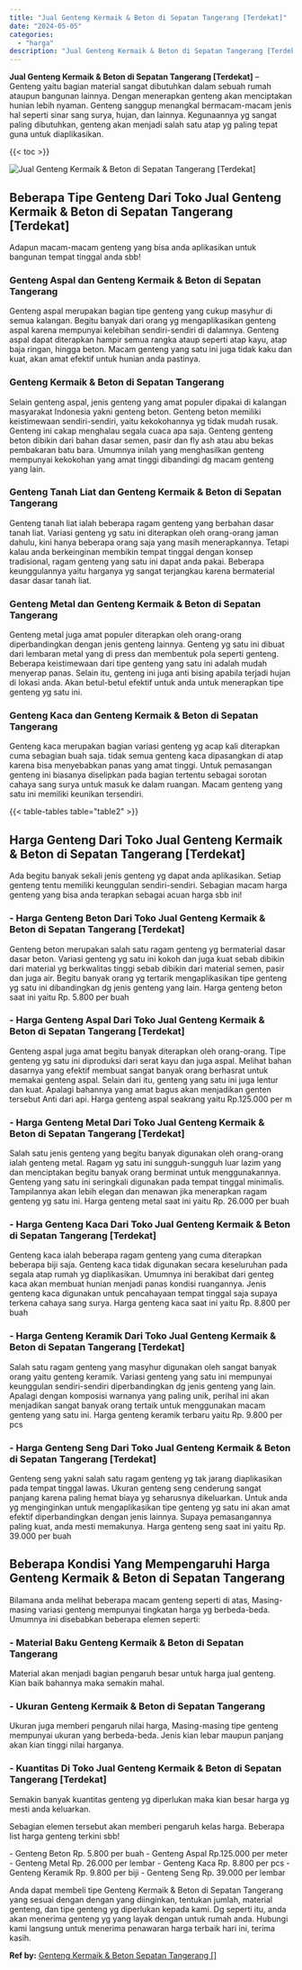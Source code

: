 ```yaml
---
title: "Jual Genteng Kermaik & Beton di Sepatan Tangerang [Terdekat]"
date: "2024-05-05"
categories: 
  - "harga"
description: "Jual Genteng Kermaik & Beton di Sepatan Tangerang [Terdekat]. Anda dapat membeli tipe Genteng Kermaik & Beton di Sepatan Tangerang yang sesuai dengan dengan..."
---
```


**Jual Genteng Kermaik & Beton di Sepatan Tangerang \[Terdekat\]** – Genteng yaitu bagian material sangat dibutuhkan dalam sebuah rumah ataupun bangunan lainnya. Dengan menerapkan genteng akan menciptakan hunian lebih nyaman. Genteng sanggup menangkal bermacam-macam jenis hal seperti sinar sang surya, hujan, dan lainnya. Kegunaannya yg sangat paling dibutuhkan, genteng akan menjadi salah satu atap yg paling tepat guna untuk diaplikasikan.

{{< toc >}}

![Jual Genteng Kermaik & Beton di Sepatan Tangerang [Terdekat]](/images/genteng-minimalis-murah15.png)

## Beberapa Tipe Genteng Dari Toko Jual Genteng Kermaik & Beton di Sepatan Tangerang \[Terdekat\]

Adapun macam-macam genteng yang bisa anda aplikasikan untuk bangunan tempat tinggal anda sbb!

### Genteng Aspal dan Genteng Kermaik & Beton di Sepatan Tangerang

Genteng aspal merupakan bagian tipe genteng yang cukup masyhur di semua kalangan. Begitu banyak dari orang yg mengaplikasikan genteng aspal karena mempunyai kelebihan sendiri-sendiri di dalamnya. Genteng aspal dapat diterapkan hampir semua rangka ataup seperti atap kayu, atap baja ringan, hingga beton. Macam genteng yang satu ini juga tidak kaku dan kuat, akan amat efektif untuk hunian anda pastinya.

### Genteng Kermaik & Beton di Sepatan Tangerang

Selain genteng aspal, jenis genteng yang amat populer dipakai di kalangan masyarakat Indonesia yakni genteng beton. Genteng beton memiliki keistimewaan sendiri-sendiri, yaitu kekokohannya yg tidak mudah rusak. Genteng ini cakap menghalau segala cuaca apa saja. Genteng genteng beton dibikin dari bahan dasar semen, pasir dan fly ash atau abu bekas pembakaran batu bara. Umumnya inilah yang menghasilkan genteng mempunyai kekokohan yang amat tinggi dibandingi dg macam genteng yang lain.

### Genteng Tanah Liat dan Genteng Kermaik & Beton di Sepatan Tangerang

Genteng tanah liat ialah beberapa ragam genteng yang berbahan dasar tanah liat. Variasi genteng yg satu ini diterapkan oleh orang-orang jaman dahulu, kini hanya beberapa orang saja yang masih menerapkannya. Tetapi kalau anda berkeinginan membikin tempat tinggal dengan konsep tradisional, ragam genteng yang satu ini dapat anda pakai. Beberapa keunggulannya yaitu harganya yg sangat terjangkau karena bermaterial dasar dasar tanah liat.

### Genteng Metal dan Genteng Kermaik & Beton di Sepatan Tangerang

Genteng metal juga amat populer diterapkan oleh orang-orang diperbandingkan dengan jenis genteng lainnya. Genteng yg satu ini dibuat dari lembaran metal yang di press dan membentuk pola seperti genteng. Beberapa keistimewaan dari tipe genteng yang satu ini adalah mudah menyerap panas. Selain itu, genteng ini juga anti bising apabila terjadi hujan di lokasi anda. Akan betul-betul efektif untuk anda untuk menerapkan tipe genteng yg satu ini.

### Genteng Kaca dan Genteng Kermaik & Beton di Sepatan Tangerang

Genteng kaca merupakan bagian variasi genteng yg acap kali diterapkan cuma sebagian buah saja. tidak semua genteng kaca dipasangkan di atap karena bisa menyebabkan panas yang amat tinggi. Untuk pemasangan genteng ini biasanya diselipkan pada bagian tertentu sebagai sorotan cahaya sang surya untuk masuk ke dalam ruangan. Macam genteng yang satu ini memiliki keunikan tersendiri.

{{< table-tables table="table2" >}}

## Harga Genteng Dari Toko Jual Genteng Kermaik & Beton di Sepatan Tangerang \[Terdekat\]

Ada begitu banyak sekali jenis genteng yg dapat anda aplikasikan. Setiap genteng tentu memiliki keunggulan sendiri-sendiri. Sebagian macam harga genteng yang bisa anda terapkan sebagai acuan harga sbb ini!

### \- Harga Genteng Beton Dari Toko Jual Genteng Kermaik & Beton di Sepatan Tangerang \[Terdekat\]

Genteng beton merupakan salah satu ragam genteng yg bermaterial dasar dasar beton. Variasi genteng yg satu ini kokoh dan juga kuat sebab dibikin dari material yg berkwalitas tinggi sebab dibikin dari material semen, pasir dan juga air. Begitu banyak orang yg tertarik mengaplikasikan tipe genteng yg satu ini dibandingkan dg jenis genteng yang lain. Harga genteng beton saat ini yaitu Rp. 5.800 per buah

### \- Harga Genteng Aspal Dari Toko Jual Genteng Kermaik & Beton di Sepatan Tangerang \[Terdekat\]

Genteng aspal juga amat begitu banyak diterapkan oleh orang-orang. Tipe genteng yg satu ini diproduksi dari serat kayu dan juga aspal. Melihat bahan dasarnya yang efektif membuat sangat banyak orang berhasrat untuk memakai genteng aspal. Selain dari itu, genteng yang satu ini juga lentur dan kuat. Apalagi bahannya yang amat bagus akan menjadikan genten tersebut Anti dari api. Harga genteng aspal seakrang yaitu Rp.125.000 per m

### \- Harga Genteng Metal Dari Toko Jual Genteng Kermaik & Beton di Sepatan Tangerang \[Terdekat\]

Salah satu jenis genteng yang begitu banyak digunakan oleh orang-orang ialah genteng metal. Ragam yg satu ini sungguh-sungguh luar lazim yang dan menciptakan begitu banyak orang berminat untuk menggunakannya. Genteng yang satu ini seringkali digunakan pada tempat tinggal minimalis. Tampilannya akan lebih elegan dan menawan jika menerapkan ragam genteng yg satu ini. Harga genteng metal saat ini yaitu Rp. 26.000 per buah

### \- Harga Genteng Kaca Dari Toko Jual Genteng Kermaik & Beton di Sepatan Tangerang \[Terdekat\]

Genteng kaca ialah beberapa ragam genteng yang cuma diterapkan beberapa biji saja. Genteng kaca tidak digunakan secara keseluruhan pada segala atap rumah yg diaplikasikan. Umumnya ini berakibat dari genteg kaca akan membuat hunian menjadi panas kondisi ruangannya. Jenis genteng kaca digunakan untuk pencahayaan tempat tinggal saja supaya terkena cahaya sang surya. Harga genteng kaca saat ini yaitu Rp. 8.800 per buah

### \- Harga Genteng Keramik Dari Toko Jual Genteng Kermaik & Beton di Sepatan Tangerang \[Terdekat\]

Salah satu ragam genteng yang masyhur digunakan oleh sangat banyak orang yaitu genteng keramik. Variasi genteng yang satu ini mempunyai keunggulan sendiri-sendiri diperbandingkan dg jenis genteng yang lain. Apalagi dengan komposisi warnanya yang paling unik, perihal ini akan menjadikan sangat banyak orang tertaik untuk menggunakan macam genteng yang satu ini. Harga genteng keramik terbaru yaitu Rp. 9.800 per pcs

### \- Harga Genteng Seng Dari Toko Jual Genteng Kermaik & Beton di Sepatan Tangerang \[Terdekat\]

Genteng seng yakni salah satu ragam genteng yg tak jarang diaplikasikan pada tempat tinggal lawas. Ukuran genteng seng cenderung sangat panjang karena paling hemat biaya yg seharusnya dikeluarkan. Untuk anda yg menginginkan untuk mengaplikasikan tipe genteng yg satu ini akan amat efektif diperbandingkan dengan jenis lainnya. Supaya pemasangannya paling kuat, anda mesti memakunya. Harga genteng seng saat ini yaitu Rp. 39.000 per buah

## Beberapa Kondisi Yang Mempengaruhi Harga Genteng Kermaik & Beton di Sepatan Tangerang

Bilamana anda melihat beberapa macam genteng seperti di atas, Masing-masing variasi genteng mempunyai tingkatan harga yg berbeda-beda. Umumnya ini disebabkan beberapa elemen seperti:

### \- Material Baku Genteng Kermaik & Beton di Sepatan Tangerang

Material akan menjadi bagian pengaruh besar untuk harga jual genteng. Kian baik bahannya maka semakin mahal.

### \- Ukuran Genteng Kermaik & Beton di Sepatan Tangerang

Ukuran juga memberi pengaruh nilai harga, Masing-masing tipe genteng mempunyai ukuran yang berbeda-beda. Jenis kian lebar maupun panjang akan kian tinggi nilai harganya.

### \- Kuantitas Di Toko Jual Genteng Kermaik & Beton di Sepatan Tangerang \[Terdekat\]

Semakin banyak kuantitas genteng yg diperlukan maka kian besar harga yg mesti anda keluarkan.

Sebagian elemen tersebut akan memberi pengaruh kelas harga. Beberapa list harga genteng terkini sbb!

\- Genteng Beton Rp. 5.800 per buah - Genteng Aspal Rp.125.000 per meter - Genteng Metal Rp. 26.000 per lembar - Genteng Kaca Rp. 8.800 per pcs - Genteng Keramik Rp. 9.800 per biji - Genteng Seng Rp. 39.000 per lembar

Anda dapat membeli tipe Genteng Kermaik & Beton di Sepatan Tangerang yang sesuai dengan dengan yang diinginkan, tentukan jumlah, material genteng, dan tipe genteng yg diperlukan kepada kami. Dg seperti itu, anda akan menerima genteng yg yang layak dengan untuk rumah anda. Hubungi kami langsung untuk menerima penawaran harga terbaik hari ini, terima kasih.

**Ref by:**  [Genteng Kermaik & Beton  Sepatan Tangerang []](https://id.wikipedia.org/wiki/Genteng)
